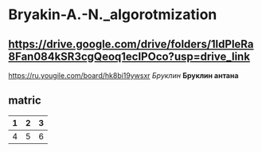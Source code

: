 # Bryakin-A.-N._algorotmization
https://drive.google.com/drive/folders/1ldPleRa8Fan084kSR3cgQeoq1ecIPOco?usp=drive_link
-----------------------------------------------------------------------------------------
https://ru.yougile.com/board/hk8bi19ywsxr
_Бруклин_
**Бруклин антана**
## matric

| 1 | 2 | 3 |
|:-:|:--:|:---:|
| 4 | 5 | 6 |
